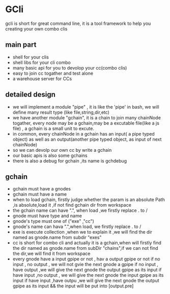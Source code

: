 # GCli
gcli is  short for great command line, it is a tool framework to help you creating your own combo clis

## main part
* shell for your clis 
* shell libs for your cli combo
* many basic api for you to devolop your cc(combo clis)
* easy to join cc togather and test alone
* a warehouse server for CCs 


## detailed design
* we will implement a module "pipe" , it is like the 'pipe' in bash, we will define many result type (like file,string,dir,etc)
* we have another module "gchain", it is a chain to join many chainNode togather, every node may be a gchain,may be a excutable file(like a js file) 
    , a gchain is a small unit to excute.
* in common, every chainNode in a gchain has an input( a pipe typed object) as well as an output(another pipe typed object, as input of next chainNode)
* so we can devolp our own cc by write a gchain
* our basic apis is also some gchains
* there is also a debug for gchain ,its name is gchdebug


## gchain
* gchain must have a gnodes
* gchain must have a name
* when to load gchain, firstly judge whether the param is an absolute Path ,is absolute,load it ,if not find gchain dir from workspace
* the gchain name can have ".", when load ,we firstly replace . to /
* gnode must have type and name
* gnode's type must one of ("exe" ,"cc")
* gnode's name can hava ".",when load, we firstly replace . to /
* exe is execute collection ,when we to explain it ,we will find the dir named as gnode.name from subdir "exes"
* cc is short for combo cli and actually it is a gchain,when will firstly find the dir named as gnode.name from subDir "chains",if we can not find the
dir,we will find it from workspace
* every gnode have a input gpipe or not , hav a output gpipe or not 
    if no input , no output , we will not gvie the next gnode a gpipe
    if no input , have output ,we will give the next gnode the output gpipe as its input
    if have input ,no output , we will give the next gnode the input gpipe as its input
    if have input ,have outpu ,we will give the next gnode the output gpipe as its input && the input will be put into [output.pre]